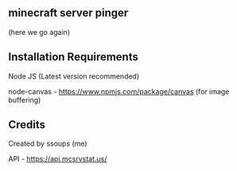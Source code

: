 
## minecraft server pinger

(here we go again)

## Installation Requirements

Node JS (Latest version recommended)

node-canvas - https://www.npmjs.com/package/canvas (for image buffering)


## Credits
Created by ssoups (me)

API - https://api.mcsrvstat.us/
